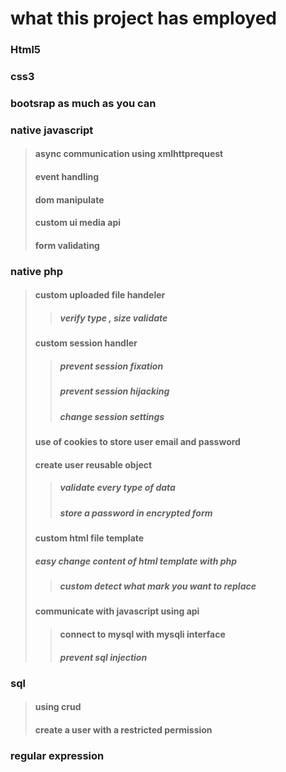 # what this project has employed
### Html5
### css3
### bootsrap as much as you can
### native javascript
> ####  async communication using xmlhttprequest
> #### event handling
> #### dom manipulate
> #### custom ui media api
> #### form validating
### native php
> #### custom uploaded file handeler
>> ##### verify type , size validate
> ####  custom session handler
>> ##### prevent session fixation
>> ##### prevent session hijacking 
>> ##### change session settings
> #### use of cookies to store user email and password
> #### create user reusable object 
>> ##### validate every type of data
>> ##### store a password in encrypted form 
> #### custom html file template
> ##### easy change content of html template with php 
>> ##### custom detect what mark you want to replace
> #### communicate with javascript using api 
>> #### connect to mysql with mysqli interface 
>> ##### prevent sql injection 
### sql
> #### using crud 
> #### create a user with a restricted permission
### regular expression 
